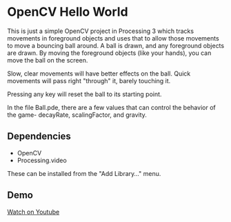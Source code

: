 # OpenCV Hello World
This is just a simple OpenCV project in Processing 3 which tracks movements in foreground objects and uses that to allow those movements to move a bouncing ball around. A ball is drawn, and any foreground objects are drawn. By moving the foreground objects (like your hands), you can move the ball on the screen.

Slow, clear movements will have better effects on the ball. Quick movements will pass right "through" it, barely touching it.

Pressing any key will reset the ball to its starting point.

In the file Ball.pde, there are a few values that can control the behavior of the game- decayRate, scalingFactor, and gravity.

## Dependencies
* OpenCV
* Processing.video

These can be installed from the "Add Library…" menu.

## Demo
[Watch on Youtube](https://www.youtube.com/embed/7czWjKFHC74")